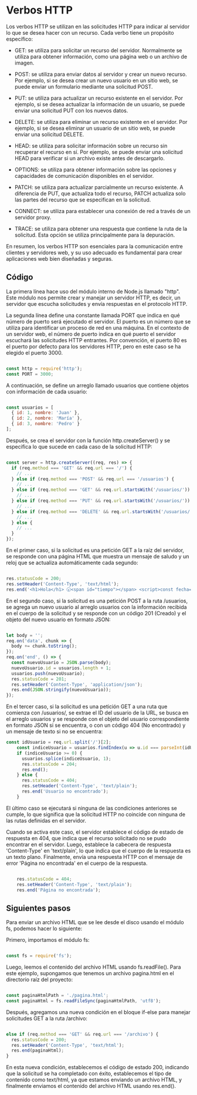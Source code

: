# Verbos HTTP

Los verbos HTTP se utilizan en las solicitudes HTTP para indicar al servidor lo que se desea hacer con un recurso. Cada verbo tiene un propósito específico:

*    GET: se utiliza para solicitar un recurso del servidor. Normalmente se utiliza para obtener información, como una página web o un archivo de imagen.

*    POST: se utiliza para enviar datos al servidor y crear un nuevo recurso. Por ejemplo, si se desea crear un nuevo usuario en un sitio web, se puede enviar un formulario mediante una solicitud POST.

*    PUT: se utiliza para actualizar un recurso existente en el servidor. Por ejemplo, si se desea actualizar la información de un usuario, se puede enviar una solicitud PUT con los nuevos datos.

*    DELETE: se utiliza para eliminar un recurso existente en el servidor. Por ejemplo, si se desea eliminar un usuario de un sitio web, se puede enviar una solicitud DELETE.

*    HEAD: se utiliza para solicitar información sobre un recurso sin recuperar el recurso en sí. Por ejemplo, se puede enviar una solicitud HEAD para verificar si un archivo existe antes de descargarlo.

*    OPTIONS: se utiliza para obtener información sobre las opciones y capacidades de comunicación disponibles en el servidor.

*    PATCH: se utiliza para actualizar parcialmente un recurso existente. A diferencia de PUT, que actualiza todo el recurso, PATCH actualiza solo las partes del recurso que se especifican en la solicitud.

*    CONNECT: se utiliza para establecer una conexión de red a través de un servidor proxy.

*    TRACE: se utiliza para obtener una respuesta que contiene la ruta de la solicitud. Esta opción se utiliza principalmente para la depuración.

En resumen, los verbos HTTP son esenciales para la comunicación entre clientes y servidores web, y su uso adecuado es fundamental para crear aplicaciones web bien diseñadas y seguras.

## Código

La primera línea hace uso del módulo interno de Node.js llamado "http". Este módulo nos permite crear y manejar un servidor HTTP, es decir, un servidor que escucha solicitudes y envía respuestas en el protocolo HTTP.

La segunda línea define una constante llamada PORT que indica en qué número de puerto será ejecutado el servidor. El puerto es un número que se utiliza para identificar un proceso de red en una máquina. En el contexto de un servidor web, el número de puerto indica en qué puerto el servidor escuchará las solicitudes HTTP entrantes. Por convención, el puerto 80 es el puerto por defecto para los servidores HTTP, pero en este caso se ha elegido el puerto 3000.

```javascript

const http = require('http');
const PORT = 3000;
```
A continuación, se define un arreglo llamado usuarios que contiene objetos con información de cada usuario:

```javascript

const usuarios = [
  { id: 1, nombre: 'Juan' },
  { id: 2, nombre: 'María' },
  { id: 3, nombre: 'Pedro' }
];
```
Después, se crea el servidor con la función http.createServer() y se especifica lo que sucede en cada caso de la solicitud HTTP:

```javascript

const server = http.createServer((req, res) => {
  if (req.method === 'GET' && req.url === '/') {
    // ...
  } else if (req.method === 'POST' && req.url === '/usuarios') {
    // ...
  } else if (req.method === 'GET' && req.url.startsWith('/usuarios/')) {
    // ...
  } else if (req.method === 'PUT' && req.url.startsWith('/usuarios/')) {
    // ...
  } else if (req.method === 'DELETE' && req.url.startsWith('/usuarios/')) {
    // ...
  } else {
    // ...
  }
});
```
En el primer caso, si la solicitud es una petición GET a la raíz del servidor, se responde con una página HTML que muestra un mensaje de saludo y un reloj que se actualiza automáticamente cada segundo:

```javascript

res.statusCode = 200;
res.setHeader('Content-Type', 'text/html');
res.end('<h1>Hola</h1> 🕢<span id="tiempo"></span> <script>const fecha= new Date() const reloj= document.getElementById("tiempo")  reloj.innerText=fecha setInterval(actualizarReloj,1000)</script>');
```
En el segundo caso, si la solicitud es una petición POST a la ruta /usuarios, se agrega un nuevo usuario al arreglo usuarios con la información recibida en el cuerpo de la solicitud y se responde con un código 201 (Creado) y el objeto del nuevo usuario en formato JSON:

```javascript

let body = '';
req.on('data', chunk => {
  body += chunk.toString();
});
req.on('end', () => {
  const nuevoUsuario = JSON.parse(body);
  nuevoUsuario.id = usuarios.length + 1;
  usuarios.push(nuevoUsuario);
  res.statusCode = 201;
  res.setHeader('Content-Type', 'application/json');
  res.end(JSON.stringify(nuevoUsuario));
});
```
En el tercer caso, si la solicitud es una petición GET a una ruta que comienza con /usuarios/, se extrae el ID del usuario de la URL, se busca en el arreglo usuarios y se responde con el objeto del usuario correspondiente en formato JSON si se encuentra, o con un código 404 (No encontrado) y un mensaje de texto si no se encuentra:

```javascript
const idUsuario = req.url.split('/')[2];
    const indiceUsuario = usuarios.findIndex(u => u.id === parseInt(idUsuario));
    if (indiceUsuario >= 0) {
      usuarios.splice(indiceUsuario, 1);
      res.statusCode = 204;
      res.end();
    } else {
      res.statusCode = 404;
      res.setHeader('Content-Type', 'text/plain');
      res.end('Usuario no encontrado');
    }
```
El último caso se ejecutará si ninguna de las condiciones anteriores se cumple, lo que significa que la solicitud HTTP no coincide con ninguna de las rutas definidas en el servidor.

Cuando se activa este caso, el servidor establece el código de estado de respuesta en 404, que indica que el recurso solicitado no se pudo encontrar en el servidor. Luego, establece la cabecera de respuesta 'Content-Type' en 'text/plain', lo que indica que el cuerpo de la respuesta es un texto plano. Finalmente, envía una respuesta HTTP con el mensaje de error 'Página no encontrada' en el cuerpo de la respuesta.

```javascript

    res.statusCode = 404;
    res.setHeader('Content-Type', 'text/plain');
    res.end('Página no encontrada');
```

## Siguientes pasos

Para enviar un archivo HTML que se lee desde el disco usando el módulo fs, podemos hacer lo siguiente:

Primero, importamos el módulo fs:

```javascript

const fs = require('fs');
```

Luego, leemos el contenido del archivo HTML usando fs.readFile(). Para este ejemplo, supongamos que tenemos un archivo pagina.html en el directorio raíz del proyecto:

```javascript

const paginaHtmlPath = './pagina.html';
const paginaHtml = fs.readFileSync(paginaHtmlPath, 'utf8');
```

Después, agregamos una nueva condición en el bloque if-else para manejar solicitudes GET a la ruta /archivo:


```javascript

else if (req.method === 'GET' && req.url === '/archivo') {
  res.statusCode = 200;
  res.setHeader('Content-Type', 'text/html');
  res.end(paginaHtml);
}
```

En esta nueva condición, establecemos el código de estado 200, indicando que la solicitud se ha completado con éxito, establecemos el tipo de contenido como text/html, ya que estamos enviando un archivo HTML, y finalmente enviamos el contenido del archivo HTML usando res.end().
